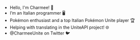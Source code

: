 - Hello, I'm Charmee! 👋
- I’m an Italian programmer 🖥️
- Pokémon enthusiast and a top Italian Pokémon Unite player 🏆
- Helping with translating in the UniteAPI project! 🌐
- @CharmeeUnite on Twitter 🐦

<!---
Charmeex/Charmeex is a ✨ special ✨ repository because its `README.md` (this file) appears on your GitHub profile.
You can click the Preview link to take a look at your changes.
--->

